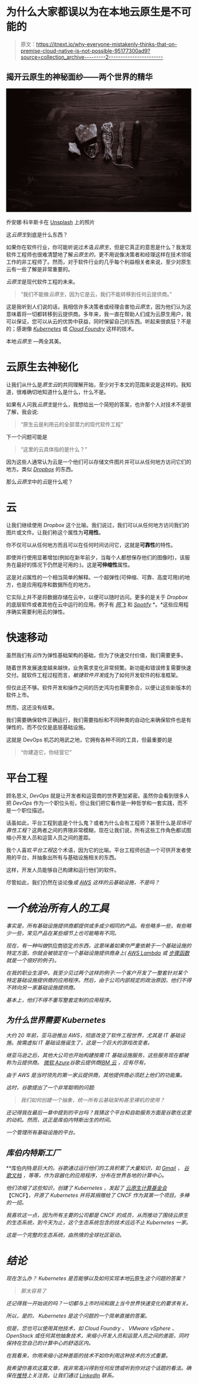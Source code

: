 # 为什么大家都误以为在本地云原生是不可能的

> 原文：<https://itnext.io/why-everyone-mistakenly-thinks-that-on-premise-cloud-native-is-not-possible-95177300ad9?source=collection_archive---------2----------------------->

## 揭开云原生的神秘面纱——两个世界的精华

![](img/9c48375af8e858d6c084dc42dd280787.png)

乔安娜·科辛斯卡在 [Unsplash](https://unsplash.com?utm_source=medium&utm_medium=referral) 上的照片

这*云原生*到底是什么东西？

如果你在软件行业，你可能听说过术语*云原生*，但是它真正的意思是什么？我发现软件工程师也很难清楚地了解*云原生的*，更不用说像决策者和经理这样在技术领域工作的非工程师了。然而，对于软件行业的几乎每个利益相关者来说，至少对原生云有一些了解是非常重要的。

*云原生*是现代软件工程的未来。

> “我们不能做*云原生*，因为它是云，我们不能转移到任何云提供商。”

这是我听到人们说的话，我相信许多决策者或经理会害怕*云原生*，因为他们认为这意味着将一切都转移到云提供商。多年来，我一直在帮助人们成为云原生用户，我可以保证，您可以从云的优势中获益，同时保留自己的东西。听起来很疯狂？不是的；感谢像 [*Kubernetes*](https://kubernetes.io/) 或 [*Cloud Foundry*](https://www.cloudfoundry.org/) 这样的技术。

本地*云原生* —两全其美。

# 云原生去神秘化

让我们从什么是*原生云*的共同理解开始，至少对于本文的范围来说是这样的。我知道，很难确切地知道什么是什么，什么不是。

如果有人问我*云原生*是什么，我想给出一个简短的答案，也许那个人对技术不是很了解，我会说:

> “原生云是利用云的全部潜力的现代软件工程”

下一个问题可能是

> “这里的云具体指的是什么？”

因为这些人通常认为云是一个他们可以存储文件图片并可以从任何地方访问它们的地方。类似 [*Dropbox*](https://www.dropbox.com/) 的东西。

那么*云原生*中的*云*是什么呢？

# 云

让我们继续使用 *Dropbox* 这个比喻。我们说过，我们可以从任何地方访问我们的图片或文件。让我们称这个属性为**可用性**。

你不仅可以从任何地方而且可以在任何时间访问它，这就是**可靠性**的特性。

即使并行使用显著增加(例如在新年前夕，当每个人都想保存他们的图像时)，该服务在最好的情况下仍然是可用的:)。这是**可伸缩性**属性。

这是对*云*属性的一个相当简单的解释。一个超弹性(可伸缩、可靠、高度可用)的地方，也是应用程序和数据所在的地方。

它实际上并不是将数据存储在云中，以便可以随时访问。更多的是关于 *Dropbox* 的底层软件或者其他在云中运行的应用。例子有 [*网飞*](https://www.netflix.com/) 和 [*Spotify*](https://www.spotify.com/) *。*这些应用程序确实需要利用云的弹性。

# 快速移动

虽然我们有*云*作为弹性基础架构的基础，但为了快速交付价值，我们需要更多。

随着世界发展速度越来越快，业务需求变化非常频繁。新功能和错误修复需要快速交付。就软件工程过程而言，*敏捷软件开发*成为了如何开发软件的标准框架。

但仅此还不够。软件开发和操作之间的历史鸿沟也需要弥合，以便让这些新版本的软件上市。

然而，这还没有结束。

我们需要确保软件正确运行，我们需要指标和不同种类的自动化来确保软件也是有弹性的，而不仅仅是底层基础设施。

这就是 DevOps 机芯的用武之地，它拥有各种不同的工具，但最重要的是

> “你建造它，你经营它”

# 平台工程

顾名思义, *DevOps* 就是让开发者和运营商的世界更加紧密。虽然你会看到很多人把 *DevOps* 作为一个职位头衔，但让我们把它看作是一种哲学和一套实践，而不是一个职位描述。

话虽如此，平台工程到底是个什么鬼？或者为什么会有工程师？甚至什么是*现场可靠性工程*？这两者之间的界限非常模糊，现在让我们说，所有这些工作角色都试图缩小开发人员和运营人员之间的差距。

我个人喜欢*平台工程*这个术语，因为它的比喻。平台工程师创造一个可供开发者使用的平台，并抽象出所有与基础设施相关的东西。

这样，开发人员能够自己构建和运行他们的软件。

尽管如此，我们仍然在谈论像[](https://cloud.google.com/)*或 [*AWS*](https://aws.amazon.com/) 这样的云基础设施，不是吗？*

# *一个统治所有人的工具*

*事实是，所有基础设施提供商都提供或多或少相同的产品。有些略多一些，有些略少一些，常见产品在某些细节上也可能略有不同。*

*现在，有一种叫做*供应商锁定*的东西，这意味着如果你严重依赖于一个基础设施的特定方面，你就会被锁定在一个基础设施提供商身上( [*AWS Lambda*](https://aws.amazon.com/de/lambda/) 或 [*步骤函数*](https://aws.amazon.com/de/step-functions/) 就是一个很好的例子)。*

*在我的职业生涯中，我至少见过两个这样的例子:一个客户开发了一整套针对某个特定基础设施提供商的应用程序。然后，由于公司内部规定的政治原因，他们不得不转向另一家基础设施提供商。*

*基本上，他们不得不重写整套定制的应用程序。*

## *为什么世界需要 Kubernetes*

*大约 20 年前，亚马逊推出 AWS，彻底改变了软件工程世界，尤其是 IT 基础设施。按需虚拟 IT 基础设施诞生了，这是一个巨大的游戏改变者。*

*继亚马逊之后，其他大公司也开始构建按需 IT 基础设施服务，这些服务现在都被称为云提供商。 [*微软 Azure*](https://azure.microsoft.com/)*谷歌云提供商*[*IBM 云*](https://www.ibm.com/) ，应有尽有。*

*由于 *AWS* 是当时领先的第一家云提供商，其他提供商必须赶上他们的功能集。*

*这时，谷歌提出了一个非常聪明的问题:*

> *我们如何创建一个抽象，统一所有云基础架构甚至裸机的使用？*

*还记得我在最后一章中提到的平台吗？我猜这个平台和自助服务方面是谷歌在这里的动机。然而，这正是库伯内特斯出生的时间。*

*一个管理所有基础设施的平台。*

## *库伯内特斯工厂*

**库伯内特*是巨大的。*谷歌*通过运行他们的工具积累了大量知识，如 [*Gmail*](https://www.google.com/intl/en/gmail/about/) ， [*谷歌文档*](https://www.google.com/docs/about/) ，等等，作为容器化的应用程序，分布在世界各地的计算中心。*

*他们浓缩了这些知识，创建了 *Kubernetes* ，发起了 [*云原生计算基金会*](https://www.cncf.io/)*【CNCF】*，开源了 *Kubernetes* 并将其捐赠给了 *CNCF* 作为其第一个项目。多棒的一招。*

*我喜欢这一点，因为所有主要的公司都是 CNCF 的成员，从而推动了围绕云原生的生态系统，到今天为止，这个生态系统包含的技术远远不止 Kubernetes 一家。*

*这是一个完整的生态系统，由热情的全球社区驱动。*

# *结论*

*现在怎么办？ *Kubernetes* 是否能够以及如何实现本地*云原生*这个问题的答案？*

> *那太容易了*

*还记得我一开始说的吗？一切都与上市时间和跟上当今世界快速变化的要求有关。*

*所以，是的， *Kubernetes* 是这个问题的一个简单直接的答案。*

*但是，您也可以使用其他技术，如 *Cloud Foundry* 、 *VMware vSphere* 、 *OpenStack* 或任何其他抽象技术，来缩小开发人员和运营人员之间的差距，同时保持在您自己的计算中心的舒适区内。*

*在我看来，你用来缩小这种差距的技术不如你利用这种技术的方式重要。*

*我希望你喜欢这篇文章，我非常高兴得到任何反馈或听到你对这个话题的看法。确保在[推特](https://twitter.com/IamNoah1_)上关注我，让我们通过 [LinkedIn](https://www.linkedin.com/in/noah-ispas-0665b42a/) 联系。*